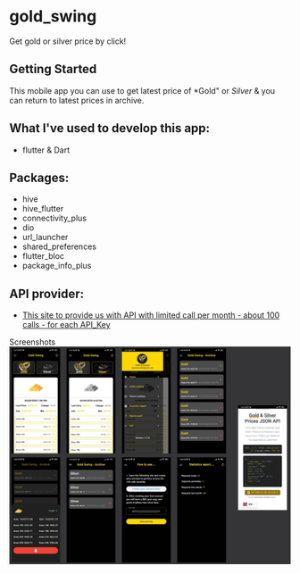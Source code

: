 # gold_swing

Get gold or silver price by click!

## Getting Started

This mobile app you can use to get latest price of *Gold" or *Silver*
& you can return to latest prices in archive.

## What I've used to develop this app:
- flutter & Dart

## Packages:
- hive
- hive_flutter
- connectivity_plus
- dio
- url_launcher
- shared_preferences
- flutter_bloc
- package_info_plus

## API provider:
- [This site to provide us with API with limited call per month - about 100 calls - for each API_Key](https://www.goldapi.io/)

Screenshots
![image alt](ScreenShot.jpg)
